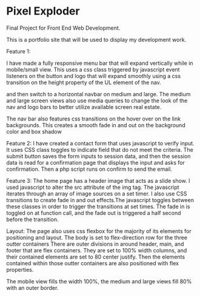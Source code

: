 # Pixel Exploder
Final Project for Front End Web Development.

This is a portfolio site that will be used to display my development work.

Feature 1:

I have made a fully responsive menu bar that will expand vertically
while in mobile/small view. This uses a css class triggered by javascript
event listeners on the button and logo that will expand smoothly using
a css transition on the height property of the UL element of the nav.

and then switch to a horizontal navbar on medium and large.
The medium and large screen views also use media queries to change the look of the nav
and logo bars to better utilize available screen real estate.

The nav bar also features css transitions on the hover over on the link backgrounds.
This creates a smooth fade in and out on the background color and box shadow

Feature 2:
I have created a contact form that uses javascript to verify input.
It uses CSS class toggles to indicate field that do not meet the criteria.
The submit button saves the form inputs to session data,
and then the session data is read for a confirmation page that displays the input
and asks for confirmation. Then a php script runs on confirm to send the email.

Feature 3:
The home page has a header image that acts as a slide show. I used javascript
to alter the src attribute of the img tag. The javascript iterates through 
an array of image sources on a set timer. I also use CSS transitions to create fade in and 
out effects.The javascript toggles between these classes in order to trigger the transitions
at set times. The fade in is toggled on at function call, and the fade out is triggered
a half second before the transition.

Layout:
The page also uses css flexbox for the majority of its elements for positioning and layout.
The body is set to flex-direction row for the three outter containers
There are outer divisions in around header, main, and footer that are flex containers.
They are set to 100% width columns, and their contained elements are set to 80 center justify.
Then the elements contained within those outter containers are also positioned with flex properties.

The mobile view fills the width 100%, the medium and large views fill 80% with an outer border.